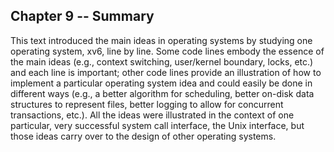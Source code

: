 ## Chapter 9 -- Summary

This text introduced the main ideas in operating systems by studying one operating system, xv6, line by line. Some code lines embody the essence of the main ideas (e.g., context switching, user/kernel boundary, locks, etc.) and each line is important; other code lines provide an illustration of how to implement a particular operating system idea and could easily be done in different ways (e.g., a better algorithm for scheduling, better on-disk data structures to represent files, better logging to allow for concurrent transactions, etc.). All the ideas were illustrated in the context of one particular, very successful system call interface, the Unix interface, but those ideas carry over to the design of other operating systems.
